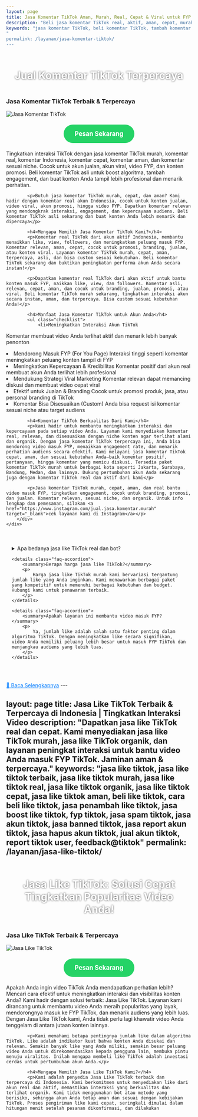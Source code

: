 ```yaml
---
layout: page
title: Jasa Komentar TikTok Aman, Murah, Real, Cepat & Viral untuk FYP IndonesiaJasa Komentar TikTok Aman, Murah, Real, Cepat & Viral untuk FYP Indonesia
description: "Beli jasa komentar TikTok real, aktif, aman, cepat, murah & viral. Cocok untuk naikkan interaksi, tambah trust, dan bantu video masuk FYP Indonesia!"
keywords: "jasa komentar TikTok, beli komentar TikTok, tambah komentar TikTok, jual komentar TikTok, komentar TikTok aktif, komentar TikTok real, komentar TikTok Indonesia, komentar TikTok aman, komentar TikTok murah, komentar TikTok cepat, komentar TikTok viral, komentar FYP TikTok, jasa komentar akun TikTok, jasa komentar manual TikTok, jasa komentar organik TikTok, jasa komentar terpercaya TikTok, komentar TikTok berkualitas, komentar asli TikTok, komentar buatan manusia TikTok, jasa komentar otomatis TikTok, komentar video TikTok, jasa komentar FYP, jasa komentar akun viral, komentar TikTok Indonesia aktif, jasa komentar akun asli TikTok, jasa komentar TikTok bergaransi, jasa komentar TikTok terbaik, jasa komentar TikTok no password, jasa komentar TikTok interaktif, jasa komentar TikTok personal, jasa komentar TikTok profesional, jasa komentar TikTok lokal Indonesia, jasa komentar TikTok cepat masuk, jasa komentar TikTok respon tinggi"
"
permalink: /layanan/jasa-komentar-tiktok/
---
```


<script type="application/ld+json">
{
  "@context": "https://schema.org",
  "@graph": [
    {
      "@type": "WebSite",
      "@id": "https://auradigital.id/#website",
      "url": "https://auradigital.id/",
      "name": "auradigital.id"
    },
    {
      "@type": "WebPage",
      "@id": "https://auradigital.id/layanan/jasa-komentar-tiktok/#webpage",
      "url": "https://auradigital.id/layanan/jasa-komentar-tiktok/",
      "name": "Jasa Komentar TikTok Aktif Indonesia - Aman & Cepat",
      "isPartOf": {
        "@id": "https://auradigital.id/#website"
      },
      "breadcrumb": {
        "@id": "https://auradigital.id/layanan/jasa-komentar-tiktok/#breadcrumb"
      },
      "description": "Jasa komentar TikTok aktif, real, aman, murah, cepat dan viral. Tambah komentar FYP TikTok berkualitas untuk tingkatkan interaksi, views & jangkauan akun!"
    },
    {
      "@type": "Service",
      "name": "Jasa Komentar TikTok",
      "serviceType": "Social Media Engagement",
      "provider": {
        "@type": "WebSite",
        "name": "auradigital.id",
        "url": "https://auradigital.id/"
      },
      "areaServed": {
        "@type": "Country",
        "name": "Indonesia"
      },
      "description": "Jual jasa komentar TikTok berkualitas, real Indonesia. Komentar aktif FYP, cepat masuk, aman & cocok untuk tingkatkan engagement dan viralitas akun TikTok Anda"
    },
    {
  "@type": "Product",
  "name": "Komentar TikTok Aktif",
  "image": "https://raw.githubusercontent.com/AzkaAtta/azkaatta.github.io/main/image/jasa-komentar-tiktok.webp",
  "description": "Beli komentar TikTok real, aman, cepat dan murah. Jasa komentar FYP TikTok, komentar organik Indonesia, interaktif, viral & tanpa password!",
  "brand": {
    "@type": "Brand",
    "name": "auradigital.id"
  },
  "offers": {
    "@type": "Offer",
    "priceCurrency": "IDR",
    "price": "3000",
    "availability": "https://schema.org/InStock",
    "url": "https://auradigital.id/layanan/jasa-komentar-tiktok/"
  }
},

    {
      "@type": "BreadcrumbList",
      "@id": "https://auradigital.id/layanan/jasa-komentar-tiktok/#breadcrumb",
      "itemListElement": [
        {
          "@type": "ListItem",
          "position": 1,
          "name": "Home",
          "item": "https://auradigital.id/"
        },
        {
          "@type": "ListItem",
          "position": 2,
          "name": "Layanan",
          "item": "https://auradigital.id/layanan/"
        },
        {
          "@type": "ListItem",
          "position": 3,
          "name": "Jasa Like TikTok",
          "item": "https://auradigital.id/layanan/jasa-komentar-tiktok/"
        }
      ]
    },
    {
      "@type": "FAQPage",
      "mainEntity": [
        {
          "@type": "Question",
          "name": "Apakah Komentar TikTok dari layanan ini real?",
          "acceptedAnswer": {
            "@type": "Answer",
            "text": "Ya, layanan kami menyediakan komentar TikTok aktif dari pengguna Indonesia yang real dan aman."
          }
        },
        {
          "@type": "Question",
          "name": "Berapa lama proses penambahan komentar?",
          "acceptedAnswer": {
            "@type": "Answer",
            "text": "Proses penambahan komentar biasanya berlangsung dalam 1-10 menit setelah pembayaran berhasil."
          }
        }
      ]
    }
  ]
}
</script>


<h1 style="text-align: center; color: #fff; text-shadow: 0 0 4px rgba(0,0,0,0.7); padding: 20px 15px;">
    Jual Komentar TikTok Terpercaya
</h1>

<div class="jasa-komentar-tiktok-container">
    <div class="service-card" id="jasa-komentar-tiktok-card" onclick="toggleService(this)">
        <h3>Jasa Komentar TikTok Terbaik & Terpercaya</h3>
        <img src="/image/jasa-komentar-tiktok.webp" alt="Jasa Komentar TikTok" style="max-width:100%; height:auto;" loading="lazy">
        <a href="https://wa.me/62895402343693?text=Halo,%20saya%20tertarik%20dengan%20Jasa%20Komentar%20TikTok.%20Bisa%20info%20lebih%20lanjut?" target="_blank" class="whatsapp-button" style="display: block; width: fit-content; margin: 20px auto; padding: 15px 30px; background-color: #25D366; color: white; text-align: center; text-decoration: none; border-radius: 50px; font-size: 1.2em; font-weight: bold; transition: background-color 0.3s ease;">
            Pesan Sekarang
        </a>
        <div class="service-description">
            <p>Tingkatkan interaksi TikTok dengan jasa komentar TikTok murah, komentar real, komentar Indonesia, komentar cepat, komentar aman, dan komentar sesuai niche. Cocok untuk akun jualan, akun viral, video FYP, dan konten promosi. Beli komentar TikTok asli untuk boost algoritma, tambah engagement, dan buat konten Anda tampil lebih profesional dan menarik perhatian.</p>

            <p>Butuh jasa komentar TikTok murah, cepat, dan aman? Kami hadir dengan komentar real akun Indonesia, cocok untuk konten jualan, video viral, akun promosi, hingga video FYP. Dapatkan komentar relevan yang mendongkrak interaksi, engagement, dan kepercayaan audiens. Beli komentar TikTok asli sekarang dan buat konten Anda lebih menarik dan dipercaya</p>

            <h4>Mengapa Memilih Jasa Komentar TikTok Kami?</h4>
            <p>Komentar real TikTok dari akun aktif Indonesia, membantu menaikkan like, view, followers, dan meningkatkan peluang masuk FYP. Komentar relevan, aman, cepat, cocok untuk promosi, branding, jualan, atau konten viral. Layanan komentar TikTok murah, cepat, aman, terpercaya, asli, dan bisa custom sesuai kebutuhan. Beli komentar TikTok sekarang dan buktikan peningkatan performa akun Anda secara instan!</p>

            <p>Dapatkan komentar real TikTok dari akun aktif untuk bantu konten masuk FYP, naikkan like, view, dan followers. Komentar asli, relevan, cepat, aman, dan cocok untuk branding, jualan, promosi, atau viral. Beli komentar TikTok murah sekarang, tingkatkan interaksi akun secara instan, aman, dan terpercaya. Bisa custom sesuai kebutuhan Anda!</p>

            <h4>Manfaat Jasa Komentar TikTok untuk Akun Anda</h4>
            <ul class="checklist">
                <li>Meningkatkan Interaksi Akun TikTok
Komentar membuat video Anda terlihat aktif dan menarik lebih banyak penonton</li>
                <li>Mendorong Masuk FYP (For You Page)
Interaksi tinggi seperti komentar meningkatkan peluang konten tampil di FYP</li>
                <li>Meningkatkan Kepercayaan & Kredibilitas
Komentar positif dari akun real membuat akun Anda terlihat lebih profesional</li>
                <li>Mendukung Strategi Viral Marketing
Komentar relevan dapat memancing diskusi dan membuat video cepat viral</li>
                <li>Efektif untuk Jualan & Branding
Cocok untuk promosi produk, jasa, atau personal branding di TikTok</li>
                <li>Komentar Bisa Disesuaikan (Custom)
Anda bisa request isi komentar sesuai niche atau target audiens</li>
            </ul>

            <h4>Komentar TikTok Berkualitas Dari Kami</h4>
            <p>kami hadir untuk membantu meningkatkan interaksi dan kepercayaan pada setiap video Anda. Layanan kami menyediakan komentar real, relevan, dan disesuaikan dengan niche konten agar terlihat alami dan organik. Dengan jasa komentar TikTok terpercaya ini, Anda bisa mendorong video masuk FYP, menaikkan engagement rate, dan menarik perhatian audiens secara efektif. Kami melayani jasa komentar TikTok cepat, aman, dan sesuai kebutuhan Anda—baik komentar positif, pertanyaan, hingga komentar yang memicu diskusi. Tersedia paket komentar TikTok murah untuk berbagai kota seperti Jakarta, Surabaya, Bandung, Medan, dan lainnya. Dukung pertumbuhan akun Anda sekarang juga dengan komentar TikTok real dan aktif dari kami</p>

            <p>Jasa komentar TikTok murah, cepat, aman, dan real bantu video masuk FYP, tingkatkan engagement, cocok untuk branding, promosi, dan jualan. Komentar relevan, sesuai niche, dan organik. Untuk info lengkap dan pemesanan, silakan <a href="https://www.instagram.com/jual.jasa.komentar.murah" target="_blank">cek layanan kami di Instagram</a></p>
        </div>
    </div>
</div>

<div style="max-width: 800px; margin: 50px auto; padding: 0 15px;">
    <details class="faq-accordion">
        <summary>Apa bedanya jasa like TikTok real dan bot?</summary>
        <p>
            Jasa like TikTok real menggunakan akun asli dan aktif, yang memberikan interaksi organik dan lebih aman untuk akun Anda. Sementara like bot berasal dari akun palsu yang bisa berisiko banned. Kami hanya menyediakan like real.
        </p>
    </details>

    <details class="faq-accordion">
        <summary>Berapa harga jasa like TikTok?</summary>
        <p>
            Harga jasa like TikTok murah kami bervariasi tergantung jumlah like yang Anda inginkan. Kami menawarkan berbagai paket yang kompetitif untuk memenuhi berbagai kebutuhan dan budget. Hubungi kami untuk penawaran terbaik.
        </p>
    </details>

    <details class="faq-accordion">
        <summary>Apakah layanan ini membantu video masuk FYP?</summary>
        <p>
            Ya, jumlah like adalah salah satu faktor penting dalam algoritma TikTok. Dengan meningkatkan like secara signifikan, video Anda memiliki peluang lebih besar untuk masuk FYP TikTok dan menjangkau audiens yang lebih luas.
        </p>
    </details>
</div>

<style>
  .hidden-content { display: none; margin-top: 10px; }
  .toggle-btn { cursor: pointer; color: #007bff; text-decoration: underline; margin-top: 10px; display: inline-block; }
</style>

<div class="toggle-btn" onclick="toggleHidden()">📌 Baca Selengkapnya</div>
<div id="hiddenContent" class="hidden-content">
  <ul>
    <li>Gunakan jasa like TikTok kami untuk menaikkan interaksi video secara cepat dan stabil dengan akun real Indonesia.</li>
    <li>Beli like TikTok aman dan terpercaya, cocok untuk memperkuat kepercayaan audiens dan algoritma For You Page.</li>
    <li>Tambahkan like TikTok aktif setiap hari untuk mempertahankan popularitas dan menjaga branding konten Anda.</li>
    <li>Layanan jasa like TikTok cepat masuk, real user, dan cocok untuk jualan maupun konten viral.</li>
    <li>Jasa like TikTok kami mendukung berbagai niche seperti hiburan, edukasi, fashion, dan bisnis online shop.</li>
    <li>Beli like TikTok murah tanpa ribet, tidak butuh password, cukup link dan jumlah sesuai kebutuhan Anda.</li>
    <li>Like TikTok real bukan bot, dari akun aktif yang memperkuat kredibilitas dan potensi naik FYP.</li>
    <li>Dapatkan like TikTok berkualitas tinggi, 100% aman dan bisa repeat order kapan saja.</li>
    <li>Jasa like TikTok terbaik dengan sistem otomatisasi yang cepat tanggap dan dukungan CS ramah.</li>
    <li>Like TikTok dari pengguna Indonesia aktif, bantu bangun komunitas dan engagement lokal.</li>
    <li>Tambah like TikTok secara instan, cocok untuk akun pribadi, bisnis, hingga konten kreator pemula.</li>
    <li>Gunakan jasa kami untuk beli like TikTok dengan variasi jumlah sesuai kebutuhan dan budget Anda.</li>
    <li>Like TikTok aktif membantu menaikkan daya tarik visual konten sehingga lebih sering direkomendasikan.</li>
    <li>Jasa like TikTok yang cocok untuk pemilik brand, dropshipper, reseller, hingga selebgram TikTok.</li>
    <li>Beli like TikTok dengan harga terjangkau, tapi tetap berkualitas dan hasil terlihat cepat.</li>
    <li>Tambah like TikTok otomatis saat posting video baru, bantu viral lebih cepat dan konsisten.</li>
    <li>Jasa kami mendukung sistem repeat order dan notifikasi untuk update proses pengiriman like TikTok Anda.</li>
    <li>Gunakan jasa like TikTok untuk membangun kepercayaan sosial di konten baru atau video promosi Anda.</li>
    <li>Like TikTok real sangat penting untuk branding akun dan meningkatkan peluang endorse.</li>
    <li>Layanan kami cocok untuk meningkatkan konten campaign, giveaway, atau konten promosi musiman di TikTok.</li>
  </ul>
</div>

<script>
  function toggleHidden() {
    var content = document.getElementById("hiddenContent");
    var button = document.querySelector(".toggle-btn");
    if (content.style.display === "none") {
      content.style.display = "block";
      button.textContent = "📌 Tutup Selengkapnya";
    } else {
      content.style.display = "none";
      button.textContent = "📌 Baca Selengkapnya";
    }
  }
</script>---
layout: page
title: Jasa Like TikTok Terbaik & Terpercaya di Indonesia | Tingkatkan Interaksi Video
description: "Dapatkan jasa like TikTok real dan cepat. Kami menyediakan jasa like TikTok murah, jasa like TikTok organik, dan layanan peningkat interaksi untuk bantu video Anda masuk FYP TikTok. Jaminan aman & terpercaya."
keywords: "jasa like tiktok, jasa like tiktok terbaik, jasa like tiktok murah, jasa like tiktok real, jasa like tiktok organik, jasa like tiktok cepat, jasa like tiktok aman, beli like tiktok, cara beli like tiktok, jasa penambah like tiktok, jasa boost like tiktok, fyp tiktok, jasa spam tiktok, jasa akun tiktok, jasa banned tiktok, jasa report akun tiktok, jasa hapus akun tiktok, jual akun tiktok, report tiktok user, feedback@tiktok"
permalink: /layanan/jasa-like-tiktok/
---

<script type="application/ld+json">
{
  "@context": "https://schema.org",
  "@graph": [
    {
      "@type": "WebSite",
      "@id": "https://auradigital.id/#website",
      "url": "https://auradigital.id/",
      "name": "auradigital.id"
    },
    {
      "@type": "WebPage",
      "@id": "https://auradigital.id/layanan/jasa-like-tiktok/#webpage",
      "url": "https://auradigital.id/layanan/jasa-like-tiktok/",
      "name": "Jasa Like TikTok Aktif Indonesia - Aman & Cepat",
      "isPartOf": {
        "@id": "https://auradigital.id/#website"
      },
      "breadcrumb": {
        "@id": "https://auradigital.id/layanan/jasa-like-tiktok/#breadcrumb"
      },
      "description": "Jasa Like TikTok aktif Indonesia. Tambah like cepat, aman, dan terpercaya. Cocok untuk akun jualan dan konten kreator. Order sekarang!"
    },
    {
      "@type": "Service",
      "name": "Jasa Like TikTok",
      "serviceType": "Social Media Engagement",
      "provider": {
        "@type": "WebSite",
        "name": "auradigital.id",
        "url": "https://auradigital.id/"
      },
      "areaServed": {
        "@type": "Country",
        "name": "Indonesia"
      },
      "description": "Layanan jasa tambah like TikTok aktif Indonesia yang cepat dan aman. Cocok untuk meningkatkan performa video dan interaksi real."
    },
    {
  "@type": "Product",
  "name": "Like TikTok Aktif",
  "image": "https://raw.githubusercontent.com/AzkaAtta/azkaatta.github.io/main/image/jasa-like-tiktok.webp",
  "description": "Beli like TikTok aktif Indonesia, cocok untuk meningkatkan kepercayaan akun dan memperbesar peluang FYP.",
  "brand": {
    "@type": "Brand",
    "name": "AuraDigital.id"
  },
  "offers": {
    "@type": "Offer",
    "priceCurrency": "IDR",
    "price": "2000",
    "availability": "https://schema.org/InStock",
    "url": "https://auradigital.id/layanan/jasa-like-tiktok/"
  }
},

    {
      "@type": "BreadcrumbList",
      "@id": "https://auradigital.id/layanan/jasa-like-tiktok/#breadcrumb",
      "itemListElement": [
        {
          "@type": "ListItem",
          "position": 1,
          "name": "Home",
          "item": "https://auradigital.id/"
        },
        {
          "@type": "ListItem",
          "position": 2,
          "name": "Layanan",
          "item": "https://auradigital.id/layanan/"
        },
        {
          "@type": "ListItem",
          "position": 3,
          "name": "Jasa Like TikTok",
          "item": "https://auradigital.id/layanan/jasa-like-tiktok/"
        }
      ]
    },
    {
      "@type": "FAQPage",
      "mainEntity": [
        {
          "@type": "Question",
          "name": "Apakah like TikTok dari layanan ini real?",
          "acceptedAnswer": {
            "@type": "Answer",
            "text": "Ya, layanan kami menyediakan like TikTok aktif dari pengguna Indonesia yang real dan aman."
          }
        },
        {
          "@type": "Question",
          "name": "Berapa lama proses penambahan like?",
          "acceptedAnswer": {
            "@type": "Answer",
            "text": "Proses penambahan like biasanya berlangsung dalam 1-10 menit setelah pembayaran berhasil."
          }
        }
      ]
    }
  ]
}
</script>


<h1 style="text-align: center; color: #fff; text-shadow: 0 0 4px rgba(0,0,0,0.7); padding: 20px 15px;">
    Jasa Like TikTok: Solusi Cepat Tingkatkan Popularitas Video Anda!
</h1>

<div class="jasa-komentar-tiktok-container">
    <div class="service-card" id="jasa-like-tiktok-card" onclick="toggleService(this)">
        <h3>Jasa Like TikTok Terbaik & Terpercaya</h3>
        <img src="/image/jasa-like-tiktok.webp" alt="Jasa Like TikTok" style="max-width:100%; height:auto;" loading="lazy">
        <a href="https://wa.me/62895402343693?text=Halo,%20saya%20tertarik%20dengan%20Jasa%20Like%20TikTok.%20Bisa%20info%20lebih%20lanjut?" target="_blank" class="whatsapp-button" style="display: block; width: fit-content; margin: 20px auto; padding: 15px 30px; background-color: #25D366; color: white; text-align: center; text-decoration: none; border-radius: 50px; font-size: 1.2em; font-weight: bold; transition: background-color 0.3s ease;">
            Pesan Sekarang
        </a>
        <div class="service-description">
            <p>Apakah Anda ingin video TikTok Anda mendapatkan perhatian lebih? Mencari cara efektif untuk meningkatkan interaksi dan visibilitas konten Anda? Kami hadir dengan solusi terbaik: Jasa Like TikTok. Layanan kami dirancang untuk membantu video Anda meraih popularitas yang layak, mendorongnya masuk ke FYP TikTok, dan menarik audiens yang lebih luas. Dengan Jasa Like TikTok kami, Anda tidak perlu lagi khawatir video Anda tenggelam di antara jutaan konten lainnya.</p>

            <p>Kami memahami betapa pentingnya jumlah like dalam algoritma TikTok. Like adalah indikator kuat bahwa konten Anda disukai dan relevan. Semakin banyak like yang Anda miliki, semakin besar peluang video Anda untuk direkomendasikan kepada pengguna lain, membuka pintu menuju viralitas. Inilah mengapa membeli like TikTok adalah investasi cerdas untuk pertumbuhan akun Anda.</p>

            <h4>Mengapa Memilih Jasa Like TikTok Kami?</h4>
            <p>Kami adalah penyedia Jasa Like TikTok terbaik dan terpercaya di Indonesia. Kami berkomitmen untuk menyediakan like dari akun real dan aktif, memastikan interaksi yang berkualitas dan terlihat organik. Kami tidak menggunakan bot atau metode yang berisiko, sehingga akun Anda tetap aman dan sesuai dengan kebijakan TikTok. Proses pengiriman like kami cepat, seringkali dimulai dalam hitungan menit setelah pesanan dikonfirmasi, dan dilakukan
